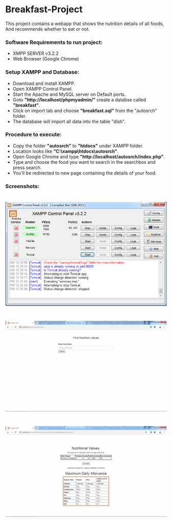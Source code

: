 # Breakfast-Project
This project contains a webapp that shows the nutrition details of all foods, And recommends whether to eat or not. 

### Software Requirements to run project: ###
* XMPP SERVER v3.2.2
* Web Browser (Google Chrome)

### Setup XAMPP and Database:
* Download and install XAMPP.
* Open XAMPP Control Panel.
* Start the Apache and MySQL server on Default ports.
* Goto **"http://localhost/phpmyadmin/"** create a databse called **"breakfast"**.
* Click on import tab and choose **"breakfast.sql"** from the "autosrch" folder.
* The database will import all data into the table "dish".

### Procedure to execute:
* Copy the folder **"autosrch"** to **"htdocs"** under XAMPP folder.
* Location looks like **"C:\xampp\htdocs\autosrch"**.
* Open Google Chrome and type **"http://localhost/autosrch/index.php"**. 
* Type and choose the food you want to search in the searchbox and press search.
* You'll be redirected to new page containing the details of your food.

### Screenshots:

![picture alt](https://github.com/darshan527/Breakfast-Project/blob/master/screenshots/xampp.png "XAMPP Configuration")
===================
![picture alt](https://github.com/darshan527/Breakfast-Project/blob/master/screenshots/ind.png "Main Page")
===================
![picture alt](https://github.com/darshan527/Breakfast-Project/blob/master/screenshots/nut.png "Result page")
===================
